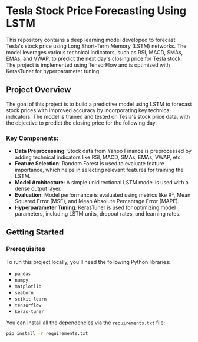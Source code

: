 # Tesla Stock Price Forecasting Using LSTM

This repository contains a deep learning model developed to forecast Tesla's stock price using Long Short-Term Memory (LSTM) networks. The model leverages various technical indicators, such as RSI, MACD, SMAs, EMAs, and VWAP, to predict the next day's closing price for Tesla stock. The project is implemented using TensorFlow and is optimized with KerasTuner for hyperparameter tuning.

## Project Overview

The goal of this project is to build a predictive model using LSTM to forecast stock prices with improved accuracy by incorporating key technical indicators. The model is trained and tested on Tesla's stock price data, with the objective to predict the closing price for the following day.

### Key Components:

- **Data Preprocessing**: Stock data from Yahoo Finance is preprocessed by adding technical indicators like RSI, MACD, SMAs, EMAs, VWAP, etc.
- **Feature Selection**: Random Forest is used to evaluate feature importance, which helps in selecting relevant features for training the LSTM.
- **Model Architecture**: A simple unidirectional LSTM model is used with a dense output layer.
- **Evaluation**: Model performance is evaluated using metrics like R², Mean Squared Error (MSE), and Mean Absolute Percentage Error (MAPE).
- **Hyperparameter Tuning**: KerasTuner is used for optimizing model parameters, including LSTM units, dropout rates, and learning rates.

## Getting Started

### Prerequisites

To run this project locally, you'll need the following Python libraries:

- `pandas`
- `numpy`
- `matplotlib`
- `seaborn`
- `scikit-learn`
- `tensorflow`
- `keras-tuner`

You can install all the dependencies via the `requirements.txt` file:

```bash
pip install -r requirements.txt
